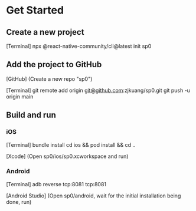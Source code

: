 # Get Started

## Create a new project

[Terminal]
npx @react-native-community/cli@latest init sp0

## Add the project to GitHub

[GitHub]
(Create a new repo "sp0")

[Terminal]
git remote add origin git@github.com:zjkuang/sp0.git
git push -u origin main

## Build and run

### iOS

[Terminal]
bundle install
cd ios && pod install && cd ..

[Xcode]
(Open sp0/ios/sp0.xcworkspace and run)

### Android

[Terminal]
adb reverse tcp:8081 tcp:8081

[Android Studio]
(Open sp0/android, wait for the initial installation being done, run)
